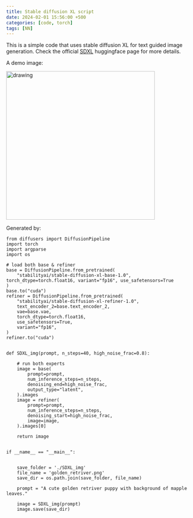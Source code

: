 ```yaml
---
title: Stable diffusion XL script
date: 2024-02-01 15:56:00 +500
categories: [code, torch]
tags: [NN]
---
```

This is a simple code that uses stable diffusion XL for text guided image generation. Check the official [SDXL](https://huggingface.co/docs/diffusers/en/using-diffusers/sdxl) huggingface page for more details. 

A demo image: <br /> 

<img src="{{ site.url }}/assets/img/2024-02-01/golden_retriver.png" alt="drawing" width="400"/>
<!-- ![puar1]({{ site.url }}/assets/img/2024-02-01/golden_retriver.png) -->

Generated by:
```
from diffusers import DiffusionPipeline
import torch
import argparse
import os

# load both base & refiner
base = DiffusionPipeline.from_pretrained(
    "stabilityai/stable-diffusion-xl-base-1.0", torch_dtype=torch.float16, variant="fp16", use_safetensors=True
)
base.to("cuda")
refiner = DiffusionPipeline.from_pretrained(
    "stabilityai/stable-diffusion-xl-refiner-1.0",
    text_encoder_2=base.text_encoder_2,
    vae=base.vae,
    torch_dtype=torch.float16,
    use_safetensors=True,
    variant="fp16",
)
refiner.to("cuda")


def SDXL_img(prompt, n_steps=40, high_noise_frac=0.8):

    # run both experts
    image = base(
        prompt=prompt,
        num_inference_steps=n_steps,
        denoising_end=high_noise_frac,
        output_type="latent",
    ).images
    image = refiner(
        prompt=prompt,
        num_inference_steps=n_steps,
        denoising_start=high_noise_frac,
        image=image,
    ).images[0]

    return image


if __name__ == "__main__":


    save_folder = './SDXL_img'
    file_name = 'golden_retriver.png'
    save_dir = os.path.join(save_folder, file_name)

    prompt = "A cute golden retriver puppy with background of mapple leaves."

    image = SDXL_img(prompt)
    image.save(save_dir)
```
